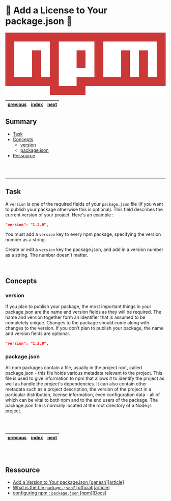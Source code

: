 # 🚀 Add a License to Your package.json 🚀<!-- omit in TOC -->

<div align="center">

![image](./../Logo/../../Logo/540px-Npm-logo.svg.png)

|[previous](./../4_Add-a-License-to-Your-package-json/Readme.md)|[index](./../../Readme.md)|[next](./../6_Expand-Your-Project-with-External-Packages-from-npm/Readme.md)|
|---|---|---|

</div>

## Summary <!-- omit in TOC -->

- [Task](#task)
- [Concepts](#concepts)
  - [version](#version)
  - [package.json](#packagejson)
- [Ressource](#ressource)

<br>
<br>

____

## Task

A ``version`` is one of the required fields of your ``package.json`` file (if you want to publish your package otherwise this is optional). This field describes the current version of your project. Here's an example :
```json
"version": "1.2.0",
```

You must add a ``version`` key to every npm package, specifying the version number as a string.

Create or edit a ``version`` key the package.json, and add in a version number as a string. The number doesn't matter.

<br>

## Concepts

### version

If you plan to publish your package, the most important things in your package.json are the name and version fields as they will be required. The name and version together form an identifier that is assumed to be completely unique. Changes to the package should come along with changes to the version. If you don’t plan to publish your package, the name and version fields are optional.

```json
"version": "1.2.0",
```

### package.json

All npm packages contain a file, usually in the project root, called package.json - this file holds various metadata relevant to the project. This file is used to give information to npm that allows it to identify the project as well as handle the project's dependencies. It can also contain other metadata such as a project description, the version of the project in a particular distribution, license information, even configuration data - all of which can be vital to both npm and to the end users of the package. The package.json file is normally located at the root directory of a Node.js project.


<br>
<br>

<div align="center">


|[previous](./../4_Add-a-License-to-Your-package-json/Readme.md)|[index](./../../Readme.md)|[next](./../6_Expand-Your-Project-with-External-Packages-from-npm/Readme.md)|
|---|---|---|

</div>


<br>
<br>

## Ressource

* [Add a Version to Your package.json [ganesh][article]](https://www.notion.so/Add-a-Version-to-Your-package-json-780e62747d2b4d3da52c1e397471ec48)
* [What is the file `package.json`? [official][article]](https://nodejs.org/en/knowledge/getting-started/npm/what-is-the-file-package-json/#:~:text=All%20npm%20packages%20contain%20a,as%20handle%20the%20project's%20dependencies.&text=The%20package.,-json%20file%20is)
* [configuring npm : ``package.json`` [npm][Docs]](https://docs.npmjs.com/cli/v8/configuring-npm/package-json)
